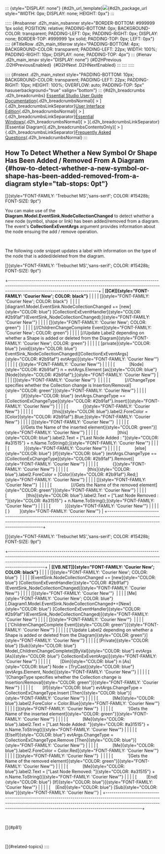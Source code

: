 ::: {style="DISPLAY: none"}
[](ms-xhelp:///?Id=d2h_url_template){#d2h_url_template}![](!package_url!){#d2h_package_url style="WIDTH: 0px; DISPLAY: none; HEIGHT: 0px"}
:::

::::: {#nsbanner .d2h_main_nsbanner style="BORDER-BOTTOM: #999999 1px solid; POSITION: relative; PADDING-BOTTOM: 0px; BACKGROUND-COLOR: transparent; PADDING-LEFT: 0px; PADDING-RIGHT: 0px; DISPLAY: none; BORDER-TOP: #999999 1px solid; PADDING-TOP: 0px; LEFT: 0px"}
:::: {#TitleRow .d2h_main_titlerow style="PADDING-BOTTOM: 4px; BACKGROUND-COLOR: transparent; PADDING-LEFT: 22px; WIDTH: 100%; PADDING-RIGHT: 10px; DISPLAY: none; PADDING-TOP: 4px"}
::: {#ienav .d2h_main_ienav style="DISPLAY: none"}
[](ms-xhelp:///?Id=00c3d576-47d2-4803-9fd5-5d6c7482afef){#D2HPrevious .D2HPreviousEnabled}  [](ms-xhelp:///?Id=605276b2-3e40-4626-aa02-1ebbfd1171d5){#D2HNext .D2HNextEnabled}
:::
::::
:::::

:::: {#nstext .d2h_main_nstext style="PADDING-BOTTOM: 10px; BACKGROUND-COLOR: transparent; PADDING-LEFT: 22px; PADDING-RIGHT: 10px; HEIGHT: 100%; OVERFLOW: auto; PADDING-TOP: 5px" hasuserbackground="true" valign="bottom"}
::: {#d2h_breadcrumbs .d2h_breadcrumbs}
[Essential Studio User Guide Documentation](ms-xhelp:///?Id=12457748-09e3-4d74-a240-8e049cedf030){.d2h_breadcrumbsNormal}[ \> ]{.d2h_breadcrumbsLinkSeparator}[User Interface Edition](ms-xhelp:///?Id=c29296b7-531c-413b-a0ec-488ca1f7f669){.d2h_breadcrumbsNormal}[ \> ]{.d2h_breadcrumbsLinkSeparator}[Essential Windows](ms-xhelp:///?Id=e60759d8-47a4-4570-9d7a-16a68d63f2ea){.d2h_breadcrumbsNormal}[ \> ]{.d2h_breadcrumbsLinkSeparator}[Essential Diagram]{.d2h_breadcrumbsContentsOnly}[ \> ]{.d2h_breadcrumbsLinkSeparator}[Frequently Asked Questions](ms-xhelp:///?Id=bb4a5b35-2631-4a2a-9fa8-2159cc7204f4){.d2h_breadcrumbsNormal}
:::

## How To Detect Whether a New Symbol Or Shape Has Been Added / Removed From A Diagram {#how-to-detect-whether-a-new-symbol-or-shape-has-been-added-removed-from-a-diagram style="tab-stops: 0pt"}

[]{style="FONT-FAMILY: 'Trebuchet MS','sans-serif'; COLOR: #15428b; FONT-SIZE: 9pt"} 

You can make use of the **Diagram.Model.EventSink.NodeCollectionChanged** to detect whether a new node (symbol, shape or link) has been added/removed from a diagram. The event\'s **CollectionExEventArgs** argument provides information about the node ensuing the add / remove operation.

 

The following code snippet updates a label with information on the type of the node that is added/deleted from the diagram.

[]{style="FONT-FAMILY: 'Trebuchet MS','sans-serif'; COLOR: #15428b; FONT-SIZE: 9pt"} 

+---------------------------------------------------------------------------------------------------------------------------------------------------------------------------------------------------------+
| **[\[C#\]]{style="FONT-FAMILY: 'Courier New'; COLOR: black"}**                                                                                                                                          |
|                                                                                                                                                                                                         |
| []{style="FONT-FAMILY: 'Courier New'; COLOR: black"}                                                                                                                                                    |
|                                                                                                                                                                                                         |
| [diagram1.Model.EventSink.NodeCollectionChanged += [new]{style="COLOR: blue"} [CollectionExEventHandler]{style="COLOR: #2b91af"}(EventSink_NodeCollectionChanged);]{style="FONT-FAMILY: 'Courier New'"} |
|                                                                                                                                                                                                         |
| []{style="FONT-FAMILY: 'Courier New'; COLOR: green"}                                                                                                                                                    |
|                                                                                                                                                                                                         |
| [//ChildrenChangeComplete Event]{style="FONT-FAMILY: 'Courier New'; COLOR: green"}                                                                                                                      |
|                                                                                                                                                                                                         |
| [//Update Label2 depending on whether a Shape is added or deleted from the Diagram]{style="FONT-FAMILY: 'Courier New'; COLOR: green"}                                                                   |
|                                                                                                                                                                                                         |
| [ [private]{style="COLOR: blue"} [void]{style="COLOR: blue"} EventSink_NodeCollectionChanged([CollectionExEventArgs]{style="COLOR: #2b91af"} evtArgs)]{style="FONT-FAMILY: 'Courier New'"}              |
|                                                                                                                                                                                                         |
| [ {]{style="FONT-FAMILY: 'Courier New'"}                                                                                                                                                                |
|                                                                                                                                                                                                         |
| [            [Node]{style="COLOR: #2b91af"} n = evtArgs.Element [as]{style="COLOR: blue"} [Node]{style="COLOR: #2b91af"};]{style="FONT-FAMILY: 'Courier New'"}                                          |
|                                                                                                                                                                                                         |
| []{style="FONT-FAMILY: 'Courier New'"}                                                                                                                                                                  |
|                                                                                                                                                                                                         |
| [            [//ChangeType specifies whether the Collection change is Insertion/Removal]{style="COLOR: green"}]{style="FONT-FAMILY: 'Courier New'"}                                                     |
|                                                                                                                                                                                                         |
| [            [if]{style="COLOR: blue"} (evtArgs.ChangeType == [CollectionExChangeType]{style="COLOR: #2b91af"}.Insert)]{style="FONT-FAMILY: 'Courier New'"}                                             |
|                                                                                                                                                                                                         |
| [            {]{style="FONT-FAMILY: 'Courier New'"}                                                                                                                                                     |
|                                                                                                                                                                                                         |
| [                [this]{style="COLOR: blue"}.label2.ForeColor = [Color]{style="COLOR: #2b91af"}.Blue;]{style="FONT-FAMILY: 'Courier New'"}                                                              |
|                                                                                                                                                                                                         |
| []{style="FONT-FAMILY: 'Courier New'"}                                                                                                                                                                  |
|                                                                                                                                                                                                         |
| [                [//Gets the Name of the inserted element]{style="COLOR: green"}]{style="FONT-FAMILY: 'Courier New'"}                                                                                   |
|                                                                                                                                                                                                         |
| [                [this]{style="COLOR: blue"}.label2.Text = [\"Last Node Added : \"]{style="COLOR: #a31515"} + n.Name.ToString();]{style="FONT-FAMILY: 'Courier New'"}                                   |
|                                                                                                                                                                                                         |
| [            }]{style="FONT-FAMILY: 'Courier New'"}                                                                                                                                                     |
|                                                                                                                                                                                                         |
| [            [else]{style="COLOR: blue"} [if]{style="COLOR: blue"} (evtArgs.ChangeType == [CollectionExChangeType]{style="COLOR: #2b91af"}.Remove)]{style="FONT-FAMILY: 'Courier New'"}                 |
|                                                                                                                                                                                                         |
| [            {]{style="FONT-FAMILY: 'Courier New'"}                                                                                                                                                     |
|                                                                                                                                                                                                         |
| [                [this]{style="COLOR: blue"}.label2.ForeColor = [Color]{style="COLOR: #2b91af"}.Red;]{style="FONT-FAMILY: 'Courier New'"}                                                               |
|                                                                                                                                                                                                         |
| []{style="FONT-FAMILY: 'Courier New'"}                                                                                                                                                                  |
|                                                                                                                                                                                                         |
| [                [//Gets the Name of the removed element]{style="COLOR: green"}]{style="FONT-FAMILY: 'Courier New'"}                                                                                    |
|                                                                                                                                                                                                         |
| [                [this]{style="COLOR: blue"}.label2.Text = [\"Last Node Removed : \"]{style="COLOR: #a31515"} + n.Name.ToString();]{style="FONT-FAMILY: 'Courier New'"}                                 |
|                                                                                                                                                                                                         |
| [            }]{style="FONT-FAMILY: 'Courier New'"}                                                                                                                                                     |
|                                                                                                                                                                                                         |
| [ }        ]{style="FONT-FAMILY: 'Courier New'"}                                                                                                                                                        |
+---------------------------------------------------------------------------------------------------------------------------------------------------------------------------------------------------------+

[]{style="FONT-FAMILY: 'Trebuchet MS','sans-serif'; COLOR: #15428b; FONT-SIZE: 9pt"} 

+------------------------------------------------------------------------------------------------------------------------------------------------------------------------------------------------------------------------------------------------------------+
| **[\[VB.NET\]]{style="FONT-FAMILY: 'Courier New'; COLOR: black"}**                                                                                                                                                                                         |
|                                                                                                                                                                                                                                                            |
| []{style="FONT-FAMILY: 'Courier New'; COLOR: blue"}                                                                                                                                                                                                        |
|                                                                                                                                                                                                                                                            |
| [EventSink.NodeCollectionChanged += [new]{style="COLOR: blue"} [CollectionExEventHandler]{style="COLOR: #2b91af"}(EventSink_NodeCollectionChanged)]{style="FONT-FAMILY: 'Courier New'"}                                                                    |
|                                                                                                                                                                                                                                                            |
| []{style="FONT-FAMILY: 'Courier New'"}                                                                                                                                                                                                                     |
|                                                                                                                                                                                                                                                            |
| [Me]{style="FONT-FAMILY: 'Courier New'; COLOR: blue"}[.Diagram1.Model.EventSink.NodeCollectionChanged+=[New]{style="COLOR: blue"} [CollectionExEventHandler]{style="COLOR: #2b91af"}(EventSink_NodeCollectionChanged)]{style="FONT-FAMILY: 'Courier New'"} |
|                                                                                                                                                                                                                                                            |
| []{style="FONT-FAMILY: 'Courier New'"}                                                                                                                                                                                                                     |
|                                                                                                                                                                                                                                                            |
| [ [\'ChildrenChangeComplete Event]{style="COLOR: green"}]{style="FONT-FAMILY: 'Courier New'"}                                                                                                                                                              |
|                                                                                                                                                                                                                                                            |
| [ [\'Update Label2 depending on whether a Shape is added or deleted from the Diagram]{style="COLOR: green"}]{style="FONT-FAMILY: 'Courier New'"}                                                                                                           |
|                                                                                                                                                                                                                                                            |
| [ [Private]{style="COLOR: blue"} [Sub]{style="COLOR: blue"} Model_ChildrenChangeComplete([ByVal]{style="COLOR: blue"} evtArgs [As]{style="COLOR: blue"} CollectionExEventArgs)]{style="FONT-FAMILY: 'Courier New'"}                                        |
|                                                                                                                                                                                                                                                            |
| [        [Dim]{style="COLOR: blue"} n [As]{style="COLOR: blue"} Node = [TryCast]{style="COLOR: blue"}(evtArgs.Element, Node)]{style="FONT-FAMILY: 'Courier New'"}                                                                                          |
|                                                                                                                                                                                                                                                            |
| [        \'[ChangeType specifies whether the Collection change is Insertion/Removal]{style="COLOR: green"}]{style="FONT-FAMILY: 'Courier New'"}                                                                                                            |
|                                                                                                                                                                                                                                                            |
| [        [If]{style="COLOR: blue"} evtArgs.ChangeType = CollectionExChangeType.Insert [Then]{style="COLOR: blue"}]{style="FONT-FAMILY: 'Courier New'"}                                                                                                     |
|                                                                                                                                                                                                                                                            |
| [            [Me]{style="COLOR: blue"}.label2.ForeColor = Color.Blue]{style="FONT-FAMILY: 'Courier New'"}                                                                                                                                                  |
|                                                                                                                                                                                                                                                            |
| []{style="FONT-FAMILY: 'Courier New'"}                                                                                                                                                                                                                     |
|                                                                                                                                                                                                                                                            |
| [            \'[Gets the Name of the inserted element]{style="COLOR: green"}]{style="FONT-FAMILY: 'Courier New'"}                                                                                                                                          |
|                                                                                                                                                                                                                                                            |
| [            [Me]{style="COLOR: blue"}.label2.Text = [\"Last Node Added: \"]{style="COLOR: #a31515"} + n.Name.ToString()]{style="FONT-FAMILY: 'Courier New'"}                                                                                              |
|                                                                                                                                                                                                                                                            |
| [        [ElseIf]{style="COLOR: blue"} evtArgs.ChangeType = CollectionExChangeType.Remove [Then]{style="COLOR: blue"}]{style="FONT-FAMILY: 'Courier New'"}                                                                                                 |
|                                                                                                                                                                                                                                                            |
| [            [Me]{style="COLOR: blue"}.label2.ForeColor = Color.Red]{style="FONT-FAMILY: 'Courier New'"}                                                                                                                                                   |
|                                                                                                                                                                                                                                                            |
| []{style="FONT-FAMILY: 'Courier New'"}                                                                                                                                                                                                                     |
|                                                                                                                                                                                                                                                            |
| [            \'[Gets the Name of the removed element]{style="COLOR: green"}]{style="FONT-FAMILY: 'Courier New'"}                                                                                                                                           |
|                                                                                                                                                                                                                                                            |
| [            [Me]{style="COLOR: blue"}.label2.Text = [\"Last Node Removed: \"]{style="COLOR: #a31515"} + n.Name.ToString()]{style="FONT-FAMILY: 'Courier New'"}                                                                                            |
|                                                                                                                                                                                                                                                            |
| [        [End]{style="COLOR: blue"} [If]{style="COLOR: blue"}]{style="FONT-FAMILY: 'Courier New'"}                                                                                                                                                         |
|                                                                                                                                                                                                                                                            |
| [    [End]{style="COLOR: blue"} [Sub]{style="COLOR: blue"}]{style="FONT-FAMILY: 'Courier New'"}                                                                                                                                                            |
+------------------------------------------------------------------------------------------------------------------------------------------------------------------------------------------------------------------------------------------------------------+

 

[]{#p81} 

 

[]{#related-topics}
::::
